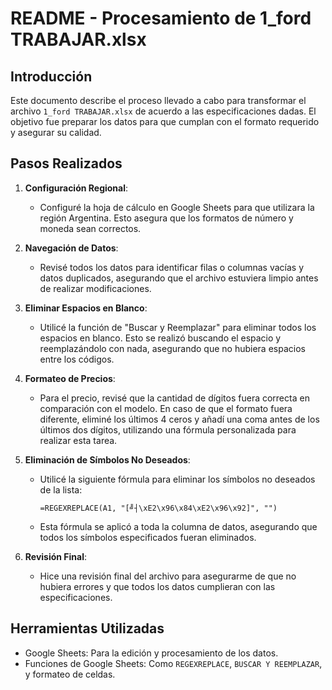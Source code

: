 # README - Procesamiento de 1_ford TRABAJAR.xlsx

## Introducción

Este documento describe el proceso llevado a cabo para transformar el archivo `1_ford TRABAJAR.xlsx` de acuerdo a las especificaciones dadas. El objetivo fue preparar los datos para que cumplan con el formato requerido y asegurar su calidad.

## Pasos Realizados

1. **Configuración Regional**:
   - Configuré la hoja de cálculo en Google Sheets para que utilizara la región Argentina. Esto asegura que los formatos de número y moneda sean correctos.

2. **Navegación de Datos**:
   - Revisé todos los datos para identificar filas o columnas vacías y datos duplicados, asegurando que el archivo estuviera limpio antes de realizar modificaciones.

3. **Eliminar Espacios en Blanco**:
   - Utilicé la función de "Buscar y Reemplazar" para eliminar todos los espacios en blanco. Esto se realizó buscando el espacio y reemplazándolo con nada, asegurando que no hubiera espacios entre los códigos.

4. **Formateo de Precios**:
   - Para el precio, revisé que la cantidad de dígitos fuera correcta en comparación con el modelo. En caso de que el formato fuera diferente, eliminé los últimos 4 ceros y añadí una coma antes de los últimos dos dígitos, utilizando una fórmula personalizada para realizar esta tarea.

5. **Eliminación de Símbolos No Deseados**:
   - Utilicé la siguiente fórmula para eliminar los símbolos no deseados de la lista:
     ```plaintext
     =REGEXREPLACE(A1, "[╝┤\xE2\x96\x84\xE2\x96\x92]", "")
     ```
   - Esta fórmula se aplicó a toda la columna de datos, asegurando que todos los símbolos especificados fueran eliminados.

6. **Revisión Final**:
   - Hice una revisión final del archivo para asegurarme de que no hubiera errores y que todos los datos cumplieran con las especificaciones.

## Herramientas Utilizadas

- Google Sheets: Para la edición y procesamiento de los datos.
- Funciones de Google Sheets: Como `REGEXREPLACE`, `BUSCAR Y REEMPLAZAR`, y formateo de celdas.
